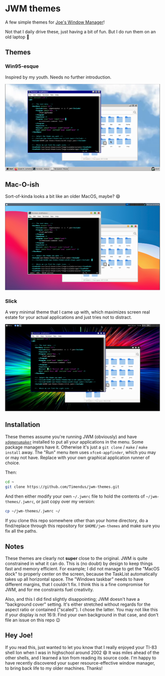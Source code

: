 # JWM themes

A few simple themes for [Joe's Window
Manager](https://joewing.net/projects/jwm/)!

Not that I daily drive these, just having a bit of fun. But I do run them on an
old laptop 🙂

## Themes

### Win95-esque

Inspired by my youth. Needs no further introduction.

[![The Win95-esque theme](./screenshots/win95-esque.png)](./screenshots/win95-esque.png)

## Mac-O-ish

Sort-of-kinda looks a bit like an older MacOS, maybe? 😄

[![The Mac-O-ish theme](./screenshots/mac-o-ish.png)](./screenshots/mac-o-ish.png)

### Slick

A very minimal theme that I came up with, which maximizes screen real estate for
your actual applications and just tries not to distract.

[![The Slick theme](./screenshots/slick.png)](./screenshots/slick.png)

## Installation

These themes assume you're running JWM (obviously) and have
[`xdgmenumaker`](https://github.com/gapan/xdgmenumaker) installed to put all
your applications in the menu. Some package managers have it. Otherwise it's
just a `git clone` / `make` / `make install` away. The "Run" menu item uses
`xfce4-appfinder`, which you may or may not have. Replace with your own
graphical application runner of choice.

Then:

```bash
cd ~
git clone https://github.com/Timendus/jwm-themes.git
```

And then either modify your own `~/.jwmrc` file to hold the contents of
`~/jwm-themes/.jwmrc`, or just copy over my version:

```bash
cp ~/jwm-themes/.jwmrc ~/
```

If you clone this repo somewhere other than your home directory, do a
find/replace through this repository for `$HOME/jwm-themes` and make sure you
fix all the paths.

## Notes

These themes are clearly not **super** close to the original. JWM is quite
constrained in what it can do. This is (no doubt) by design to keep things fast
and memory efficient. For example; I did not manage to get the "MacOS dock" to
properly center on the screen, because the TaskList automatically takes up all
horizontal space. The "Windows taskbar" needs to have different margins, that I
couldn't fix. I think this is a fine compromise for JWM, and for me constraints
fuel creativity.

Also, and this I did find slightly disappointing; JWM doesn't have a "background
cover" setting. It's either stretched without regards for the aspect ratio or
contained ("scaled"). I chose the latter. You may not like this if your display
is not 16:9. Find your own background in that case, and don't file an issue on
this repo 😉

## Hey Joe!

If you read this, just wanted to let you know that I really enjoyed your TI-83
shell Ion when I was in highschool around 2002 😄 It was miles ahead of the
other shells, and I learned a ton from reading its source code. I'm happy to
have recently discovered your super resource-effective window manager, to bring
back life to my older machines. Thanks!
